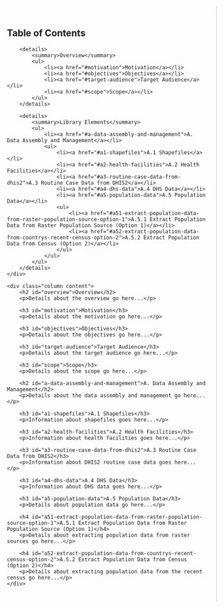 <!DOCTYPE html>
<html lang="en">
<head>
    <meta charset="UTF-8">
    <meta name="viewport" content="width=device-width, initial-scale=1.0">
    <title>Two-Column TOC</title>
    <style>
        .container {
            display: flex;
            flex-direction: row;
        }
        .column {
            width: 50%;
            padding: 20px;
        }
        .toc {
            border-right: 1px solid #ccc;
            padding-right: 20px;
        }
        .content {
            padding-left: 20px;
        }
    </style>
</head>
<body>

<div class="container">
    <div class="column toc">
        <h2>Table of Contents</h2>

        <details>
            <summary>Overview</summary>
            <ul>
                <li><a href="#motivation">Motivation</a></li>
                <li><a href="#objectives">Objectives</a></li>
                <li><a href="#target-audience">Target Audience</a></li>
                <li><a href="#scope">Scope</a></li>
            </ul>
        </details>

        <details>
            <summary>Library Elements</summary>
            <ul>
                <li><a href="#a-data-assembly-and-management">A. Data Assembly and Management</a></li>
                <ul>
                    <li><a href="#a1-shapefiles">A.1 Shapefiles</a></li>
                    <li><a href="#a2-health-facilities">A.2 Health Facilities</a></li>
                    <li><a href="#a3-routine-case-data-from-dhis2">A.3 Routine Case Data from DHIS2</a></li>
                    <li><a href="#a4-dhs-data">A.4 DHS Data</a></li>
                    <li><a href="#a5-population-data">A.5 Population Data</a></li>
                    <ul>
                        <li><a href="#a51-extract-population-data-from-raster-population-source-option-1">A.5.1 Extract Population Data from Raster Population Source (Option 1)</a></li>
                        <li><a href="#a52-extract-population-data-from-countrys-recent-census-option-2">A.5.2 Extract Population Data from Census (Option 2)</a></li>
                    </ul>
                </ul>
            </ul>
        </details>
    </div>

    <div class="column content">
        <h2 id="overview">Overview</h2>
        <p>Details about the overview go here...</p>

        <h3 id="motivation">Motivation</h3>
        <p>Details about the motivation go here...</p>

        <h3 id="objectives">Objectives</h3>
        <p>Details about the objectives go here...</p>

        <h3 id="target-audience">Target Audience</h3>
        <p>Details about the target audience go here...</p>

        <h3 id="scope">Scope</h3>
        <p>Details about the scope go here...</p>

        <h2 id="a-data-assembly-and-management">A. Data Assembly and Management</h2>
        <p>Details about the data assembly and management go here...</p>

        <h3 id="a1-shapefiles">A.1 Shapefiles</h3>
        <p>Information about shapefiles goes here...</p>

        <h3 id="a2-health-facilities">A.2 Health Facilities</h3>
        <p>Information about health facilities goes here...</p>

        <h3 id="a3-routine-case-data-from-dhis2">A.3 Routine Case Data from DHIS2</h3>
        <p>Information about DHIS2 routine case data goes here...</p>

        <h3 id="a4-dhs-data">A.4 DHS Data</h3>
        <p>Information about DHS data goes here...</p>

        <h3 id="a5-population-data">A.5 Population Data</h3>
        <p>Details about population data go here...</p>

        <h4 id="a51-extract-population-data-from-raster-population-source-option-1">A.5.1 Extract Population Data from Raster Population Source (Option 1)</h4>
        <p>Details about extracting population data from raster sources go here...</p>

        <h4 id="a52-extract-population-data-from-countrys-recent-census-option-2">A.5.2 Extract Population Data from Census (Option 2)</h4>
        <p>Details about extracting population data from the recent census go here...</p>
    </div>
</div>

</body>
</html>
